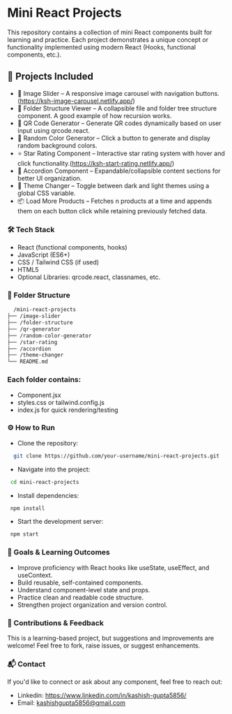# Mini React Projects

This repository contains a collection of mini React components built for learning and practice. Each project demonstrates a unique concept or functionality implemented using modern React (Hooks, functional components, etc.).

## 🚀 Projects Included

- 📸 Image Slider – A responsive image carousel with navigation buttons.(https://ksh-image-carousel.netlify.app/)
- 📁 Folder Structure Viewer – A collapsible file and folder tree structure component. A good example of how recursion works.
- 🔳 QR Code Generator – Generate QR codes dynamically based on user input using qrcode.react.
- 🎨 Random Color Generator – Click a button to generate and display random background colors.
- ⭐ Star Rating Component – Interactive star rating system with hover and click functionality.(https://ksh-start-rating.netlify.app/)
- 📂 Accordion Component – Expandable/collapsible content sections for better UI organization.
- 🌙 Theme Changer – Toggle between dark and light themes using a global CSS variable.
- 📦 Load More Products – Fetches n products at a time and appends them on each button click while retaining previously fetched data.

### 🛠️ Tech Stack

- React (functional components, hooks)
- JavaScript (ES6+)
- CSS / Tailwind CSS (if used)
- HTML5
- Optional Libraries: qrcode.react, classnames, etc.

### 📁 Folder Structure

```bash
  /mini-react-projects
├── /image-slider
├── /folder-structure
├── /qr-generator
├── /random-color-generator
├── /star-rating
├── /accordion
├── /theme-changer
└── README.md
```

### Each folder contains:

- Component.jsx
- styles.css or tailwind.config.js
- index.js for quick rendering/testing

### ⚙️ How to Run

- Clone the repository:
```bash
  git clone https://github.com/your-username/mini-react-projects.git
```
- Navigate into the project:
```bash
 cd mini-react-projects
```
- Install dependencies:
```bash
 npm install
```
- Start the development server:
```bash
 npm start
```

### 🎯 Goals & Learning Outcomes

- Improve proficiency with React hooks like useState, useEffect, and useContext.
- Build reusable, self-contained components.
- Understand component-level state and props.
- Practice clean and readable code structure.
- Strengthen project organization and version control.

### 🙌 Contributions & Feedback
This is a learning-based project, but suggestions and improvements are welcome! Feel free to fork, raise issues, or suggest enhancements.

### 📬 Contact
If you'd like to connect or ask about any component, feel free to reach out:
- Linkedin: https://www.linkedin.com/in/kashish-gupta5856/
- Email: kashishgupta5856@gmail.com
